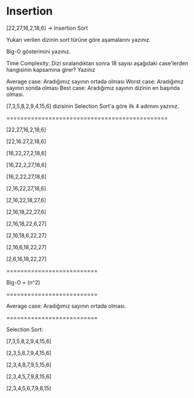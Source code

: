 # Insertion
[22,27,16,2,18,6] -> Insertion Sort

Yukarı verilen dizinin sort türüne göre aşamalarını yazınız.

Big-O gösterimini yazınız.

Time Complexity: Dizi sıralandıktan sonra 18 sayısı aşağıdaki case'lerden hangisinin kapsamına girer? Yazınız

Average case: Aradığımız sayının ortada olması
Worst case: Aradığımız sayının sonda olması
Best case: Aradığımız sayının dizinin en başında olması.

[7,3,5,8,2,9,4,15,6] dizisinin Selection Sort'a göre ilk 4 adımını yazınız.

==============================================

[22,27,16,2,18,6]

[22,16.27,2,18,6]

[16,22,27,2,18,6]

[16,22,2,27,18,6]

[16,2,22,27,18,6]

[2,16,22,27,18,6]

[2,16,22,18,27,6]

[2,16,18,22,27,6]

[2,16,18,22,6,27]

[2,16,18,6,22,27]

[2,16,6,18,22,27]

[2,6,16,18,22,27]

==========================

Big-O = (n^2)

==========================

Average case: Aradığımız sayının ortada olması.

==========================

Selection Sort:

[7,3,5,8,2,9,4,15,6]

[2,3,5,8,7,9,4,15,6]

[2,3,4,8,7,9,5,15,6]

[2,3,4,5,7,9,8,15,6]

[2,3,4,5,6,7,9,8,15]
